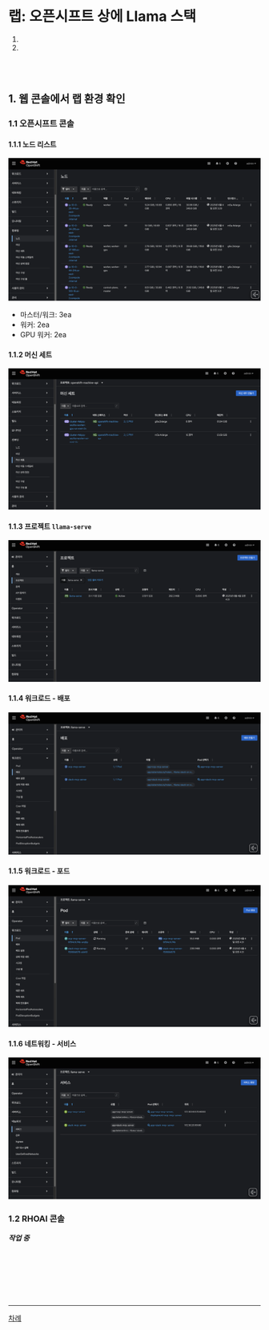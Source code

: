 # 랩: 오픈시프트 상에 Llama 스택

1. []()<br>
2. []()<br>

<br>
<br>

## 1. 웹 콘솔에서 랩 환경 확인

### 1.1 오픈시프트 콘솔

#### 1.1.1 노드 리스트

<img src="images/llama_on_rhoai--lab_0_env-node_list_of_openshift.png" title="100px" alt="오픈시프트의 노트 리스트"/>

* 마스터/워크: 3ea
* 워커: 2ea
* GPU 워커: 2ea

#### 1.1.2 머신 세트

<img src="images/llama_on_rhoai--lab_0_env-machine_set_of_openshift.png" title="100px" alt="오픈시프트의 노트 리스트"/>

#### 1.1.3 프로젝트 `llama-serve`

<img src="images/llama_on_rhoai--lab_0_env-project_of_openshift.png" title="100px" alt="llama 스택 프로젝트"/>

#### 1.1.4 워크로드 - 배포

<img src="images/llama_on_rhoai--lab_0_env-workload_deployment_of_openshift.png" title="100px" alt="프로젝트 내 배포"/>

#### 1.1.5 워크로드 - 포드

<img src="images/llama_on_rhoai--lab_0_env-pod_of_openshift.png" title="100px" alt="프로젝트 내 포드"/>

#### 1.1.6 네트워킹 - 서비스

<img src="images/llama_on_rhoai--lab_0_networking_service_of_openshift.png" title="100px" alt="프로젝트 내 네트워킹 서비스"/>
<br>

### 1.2 RHOAI 콘솔

***작업 중***

<br>
<br>

##


<br>
<br>

------
[차례](../README.md)